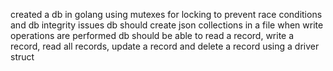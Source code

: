 created a db in golang using mutexes for locking to prevent race conditions and db integrity issues
db should create json collections in a file when write operations are performed
db should be able to read a record,
write a record, 
read all records, 
update a record 
and delete a record using a driver struct
